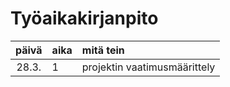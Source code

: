 # Työaikakirjanpito

| päivä | aika | mitä tein  |
| :----:|:-----| :-----|
| 28.3. | 1    | projektin vaatimusmäärittely |